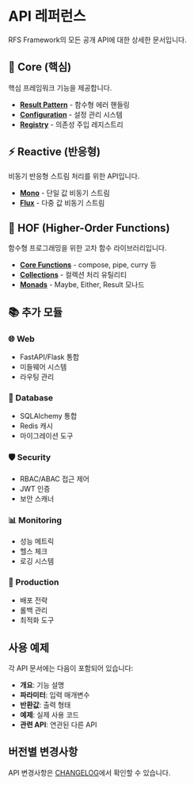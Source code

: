 # API 레퍼런스

RFS Framework의 모든 공개 API에 대한 상세한 문서입니다.

## 🔧 Core (핵심)

핵심 프레임워크 기능을 제공합니다.

- **[Result Pattern](core/result.md)** - 함수형 에러 핸들링
- **[Configuration](core/config.md)** - 설정 관리 시스템
- **[Registry](core/registry.md)** - 의존성 주입 레지스트리

## ⚡ Reactive (반응형)

비동기 반응형 스트림 처리를 위한 API입니다.

- **[Mono](reactive/mono.md)** - 단일 값 비동기 스트림
- **[Flux](reactive/flux.md)** - 다중 값 비동기 스트림

## 🎯 HOF (Higher-Order Functions)

함수형 프로그래밍을 위한 고차 함수 라이브러리입니다.

- **[Core Functions](hof/core.md)** - compose, pipe, curry 등
- **[Collections](hof/collections.md)** - 컬렉션 처리 유틸리티
- **[Monads](hof/monads.md)** - Maybe, Either, Result 모나드

## 📚 추가 모듈

### 🌐 Web
- FastAPI/Flask 통합
- 미들웨어 시스템
- 라우팅 관리

### 💾 Database  
- SQLAlchemy 통합
- Redis 캐시
- 마이그레이션 도구

### 🛡️ Security
- RBAC/ABAC 접근 제어
- JWT 인증
- 보안 스캐너

### 📊 Monitoring
- 성능 메트릭
- 헬스 체크
- 로깅 시스템

### 🚀 Production
- 배포 전략
- 롤백 관리
- 최적화 도구

## 사용 예제

각 API 문서에는 다음이 포함되어 있습니다:

- **개요**: 기능 설명
- **파라미터**: 입력 매개변수
- **반환값**: 출력 형태
- **예제**: 실제 사용 코드
- **관련 API**: 연관된 다른 API

## 버전별 변경사항

API 변경사항은 [CHANGELOG](../changelog.md)에서 확인할 수 있습니다.